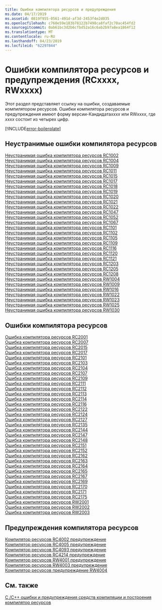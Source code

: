 ```yaml
---
title: Ошибки компилятора ресурсов и предупреждения
ms.date: 04/17/2019
ms.assetid: 0819f955-0561-491d-af3d-2453f4e2d035
ms.openlocfilehash: c760e59e183b78122b7498ca8faf2c70ac454fd2
ms.sourcegitcommit: 0ab61bc3d2b6cfbd52a16c6ab2b97a8ea1864f12
ms.translationtype: MT
ms.contentlocale: ru-RU
ms.lasthandoff: 04/23/2019
ms.locfileid: "62297844"
---
```

# <a name="resource-compiler-errors-and-warnings-rcxxxx-rwxxxx"></a>Ошибки компилятора ресурсов и предупреждения (RCxxxx, RWxxxx)

Этот раздел представляет ссылку на ошибки, создаваемые компилятором ресурсов. Ошибки компилятора ресурсов и предупреждения имеют форму версии-Кандидата*xxxx* или RW*xxxx*, где *xxxx* состоит из четырех цифр.

[!INCLUDE[error-boilerplate](../../error-messages/includes/error-boilerplate.md)]

## <a name="resource-compiler-fatal-errors"></a>Неустранимые ошибки компилятора ресурсов

[Неустранимая ошибка компилятора ресурсов RC1002](resource-compiler-fatal-error-rc1002.md) \
[Неустранимая ошибка компилятора ресурсов RC1004](resource-compiler-fatal-error-rc1004.md) \
[Неустранимая ошибка компилятора ресурсов RC1009](resource-compiler-fatal-error-rc1009.md) \
[Неустранимая ошибка компилятора ресурсов RC1011](resource-compiler-fatal-error-rc1011.md) \
[Неустранимая ошибка компилятора ресурсов RC1015](resource-compiler-fatal-error-rc1015.md) \
[Неустранимая ошибка компилятора ресурсов RC1017](resource-compiler-fatal-error-rc1017.md) \
[Неустранимая ошибка компилятора ресурсов RC1018](resource-compiler-fatal-error-rc1018.md) \
[Неустранимая ошибка компилятора ресурсов RC1019](resource-compiler-fatal-error-rc1019.md) \
[Неустранимая ошибка компилятора ресурсов RC1020](resource-compiler-fatal-error-rc1020.md) \
[Неустранимая ошибка компилятора ресурсов RC1021](resource-compiler-fatal-error-rc1021.md) \
[Неустранимая ошибка компилятора ресурсов RC1022](resource-compiler-fatal-error-rc1022.md) \
[Неустранимая ошибка компилятора ресурсов RC1047](resource-compiler-fatal-error-rc1047.md) \
[Неустранимая ошибка компилятора ресурсов RC1052](resource-compiler-fatal-error-rc1052.md) \
[Неустранимая ошибка компилятора ресурсов RC1067](resource-compiler-fatal-error-rc1067.md) \
[Неустранимая ошибка компилятора ресурсов RC1101](resource-compiler-fatal-error-rc1101.md) \
[Неустранимая ошибка компилятора ресурсов RC1102](resource-compiler-fatal-error-rc1102.md) \
[Неустранимая ошибка компилятора ресурсов RC1105](resource-compiler-fatal-error-rc1105.md) \
[Неустранимая ошибка компилятора ресурсов RC1109](resource-compiler-fatal-error-rc1109.md) \
[Неустранимая ошибка компилятора ресурсов RC1116](resource-compiler-fatal-error-rc1116.md) \
[Неустранимая ошибка компилятора ресурсов RC1120](resource-compiler-fatal-error-rc1120.md) \
[Неустранимая ошибка компилятора ресурсов RC1121](resource-compiler-fatal-error-rc1121.md) \
[Неустранимая ошибка компилятора ресурсов RC1203](resource-compiler-fatal-error-rc1203.md) \
[Неустранимая ошибка компилятора ресурсов RC1205](resource-compiler-fatal-error-rc1205.md) \
[Неустранимая ошибка компилятора ресурсов RC1208](resource-compiler-fatal-error-rc1208.md) \
[Неустранимая ошибка компилятора ресурсов RW1004](resource-compiler-fatal-error-rw1004.md) \
[Неустранимая ошибка компилятора ресурсов RW1009](resource-compiler-fatal-error-rw1009.md) \
[Неустранимая ошибка компилятора ресурсов RW1016](resource-compiler-fatal-error-rw1016.md) \
[Неустранимая ошибка компилятора ресурсов RW1022](resource-compiler-fatal-error-rw1022.md) \
[Неустранимая ошибка компилятора ресурсов RW1023](resource-compiler-fatal-error-rw1023.md) \
[Неустранимая ошибка компилятора ресурсов RW1025](resource-compiler-fatal-error-rw1025.md) \
[Неустранимая ошибка компилятора ресурсов RW1030](resource-compiler-fatal-error-rw1030.md)

## <a name="resource-compiler-errors"></a>Ошибки компилятора ресурсов

[Ошибка компилятора ресурсов RC2001](resource-compiler-error-rc2001.md) \
[Ошибка компилятора ресурсов RC2007](resource-compiler-error-rc2007.md) \
[Ошибка компилятора ресурсов RC2015](resource-compiler-error-rc2015.md) \
[Ошибка компилятора ресурсов RC2017](resource-compiler-error-rc2017.md) \
[Ошибка компилятора ресурсов RC2101](resource-compiler-error-rc2101.md) \
[Ошибка компилятора ресурсов RC2103](resource-compiler-error-rc2103.md) \
[Ошибка компилятора ресурсов RC2104](resource-compiler-error-rc2104.md) \
[Ошибка компилятора ресурсов RC2107](resource-compiler-error-rc2107.md) \
[Ошибка компилятора ресурсов RC2109](resource-compiler-error-rc2109.md) \
[Ошибка компилятора ресурсов RC2111](resource-compiler-error-rc2111.md) \
[Ошибка компилятора ресурсов RC2112](resource-compiler-error-rc2112.md) \
[Ошибка компилятора ресурсов RC2113](resource-compiler-error-rc2113.md) \
[Ошибка компилятора ресурсов RC2114](resource-compiler-error-rc2114.md) \
[Ошибка компилятора ресурсов RC2116](resource-compiler-error-rc2116.md) \
[Ошибка компилятора ресурсов RC2122](resource-compiler-error-rc2122.md) \
[Ошибка компилятора ресурсов RC2124](resource-compiler-error-rc2124.md) \
[Ошибка компилятора ресурсов RC2127](resource-compiler-error-rc2127.md) \
[Ошибка компилятора ресурсов RC2135](resource-compiler-error-rc2135.md) \
[Ошибка компилятора ресурсов RC2144](resource-compiler-error-rc2144.md) \
[Ошибка компилятора ресурсов RC2147](resource-compiler-error-rc2147.md) \
[Ошибка компилятора ресурсов RC2148](resource-compiler-error-rc2148.md) \
[Ошибка компилятора ресурсов RC2151](resource-compiler-error-rc2151.md) \
[Ошибка компилятора ресурсов RC2152](resource-compiler-error-rc2152.md) \
[Ошибка компилятора ресурсов RC2162](resource-compiler-error-rc2162.md) \
[Ошибка компилятора ресурсов RC2163](resource-compiler-error-rc2163.md) \
[Ошибка компилятора ресурсов RC2164](resource-compiler-error-rc2164.md) \
[Ошибка компилятора ресурсов RC2165](resource-compiler-error-rc2165.md) \
[Ошибка компилятора ресурсов RC2167](resource-compiler-error-rc2167.md) \
[Ошибка компилятора ресурсов RC2169](resource-compiler-error-rc2169.md) \
[Ошибка компилятора ресурсов RC2170](resource-compiler-error-rc2170.md) \
[Ошибка компилятора ресурсов RC2171](resource-compiler-error-rc2171.md) \
[Ошибка компилятора ресурсов RC2175](resource-compiler-error-rc2175.md) \
[Ошибка компилятора ресурсов RW2001](resource-compiler-error-rw2001.md) \
[Ошибка компилятора ресурсов RW2002](resource-compiler-error-rw2002.md) \
[Ошибка компилятора ресурсов RW2003](resource-compiler-error-rw2003.md)

## <a name="resource-compiler-warnings"></a>Предупреждения компилятора ресурсов

[Компилятор ресурсов RC4002 предупреждение](resource-compiler-warning-rc4002.md) \
[Компилятор ресурсов RC4005 предупреждение](resource-compiler-warning-rc4005.md) \
[Компилятор ресурсов RC4093 предупреждение](resource-compiler-warning-rc4093.md) \
[Компилятор ресурсов RC4214 предупреждение](resource-compiler-warning-rc4214.md) \
[Компилятор ресурсов RW4001 предупреждение](resource-compiler-warning-rw4001.md) \
[Компилятор ресурсов RW4003 предупреждение](resource-compiler-warning-rw4003.md) \
[Компилятор ресурсов предупреждение RW4004](resource-compiler-warning-rw4004.md)

## <a name="see-also"></a>См. также

[C /C++ ошибки и предупреждения средств компиляции и построения](../compiler-errors-1/c-cpp-build-errors.md)
[компилятор ресурсов](/windows/desktop/menurc/resource-compiler)

